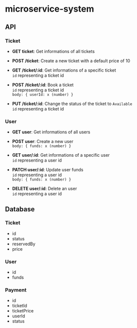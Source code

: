 # microservice-system

## API

### Ticket
- **GET ticket**:
Get informations of all tickets

- **POST /ticket**:
Create a new ticket with a default price of 10

- **GET /ticket/:id**:
Get informations of a specific ticket<br/>
`id` representing a ticket id

- **POST /ticket/:id**:
Book a ticket<br/>
`id` representing a ticket id<br/>
`body: { userId: x (number) }`

- **PUT /ticket/:id**:
Change the status of the ticket to `Available`<br/>
`id` representing a ticket id


### User
- **GET user**: 
Get informations of all users

- **POST user**:
Create a new user<br/>
`body: { funds: x (number) }`

- **GET user/:id**:
Get informations of a specific user<br/>
`id` representing a user id

- **PATCH user/:id**:
Update user funds<br/>
`id` representing a user id<br>
`body: { funds: x (number) }`

- **DELETE user/:id**:
Delete an user<br/>
`id` representing a user id

## Database

### Ticket
- id
- status
- reservedBy
- price

### User
- id
- funds

### Payment
- id
- ticketId
- ticketPrice
- userId
- status
